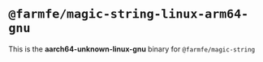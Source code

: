 # `@farmfe/magic-string-linux-arm64-gnu`

This is the **aarch64-unknown-linux-gnu** binary for `@farmfe/magic-string`
